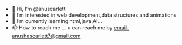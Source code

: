 - 👋 Hi, I’m @anuscarlett
- 👀 I’m interested in web development,data structures and animations
- 🌱 I’m currently learning html,java,AI...
- 📫 How to reach me ...
    u can reach me by email-anushascarlett7@gmail.com 

<!---
anuscarlett/anuscarlett is a ✨ special ✨ repository because its `README.md` (this file) appears on your GitHub profile.
You can click the Preview link to take a look at your changes.
--->
